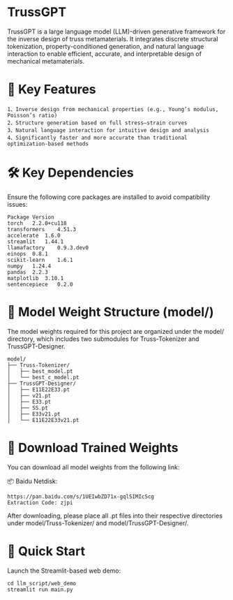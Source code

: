 # TrussGPT
TrussGPT is a large language model (LLM)-driven generative framework for the inverse design of truss metamaterials. It integrates discrete structural tokenization, property-conditioned generation, and natural language interaction to enable efficient, accurate, and interpretable design of mechanical metamaterials.

# 🚀 Key Features
```
1、Inverse design from mechanical properties (e.g., Young’s modulus, Poisson’s ratio)
2、Structure generation based on full stress–strain curves
3、Natural language interaction for intuitive design and analysis
4、Significantly faster and more accurate than traditional optimization-based methods
```

# 🛠️ Key Dependencies
Ensure the following core packages are installed to avoid compatibility issues:

```
Package	Version
torch	2.2.0+cu118
transformers	4.51.3
accelerate	1.6.0
streamlit	1.44.1
llamafactory	0.9.3.dev0
einops	0.8.1
scikit-learn	1.6.1
numpy	1.24.4
pandas	2.2.3
matplotlib	3.10.1
sentencepiece	0.2.0
```

# 📁 Model Weight Structure (model/)
The model weights required for this project are organized under the model/ directory, which includes two submodules for Truss-Tokenizer and TrussGPT-Designer.

```
model/
├── Truss-Tokenizer/
│   ├── best_model.pt         
│   └── best_c_model.pt        
├── TrussGPT-Designer/
│   ├── E11E22E33.pt          
│   ├── v21.pt                 
│   ├── E33.pt                
│   ├── SS.pt                
│   ├── E33v21.pt              
│   └── E11E22E33v21.pt        
```

# 🔗 Download Trained Weights 
You can download all model weights from the following link:

📦 Baidu Netdisk:
```
https://pan.baidu.com/s/1UEIwbZD71x-gqlSIMIcScg 
Extraction Code: zjpi 
``` 

After downloading, please place all .pt files into their respective directories under model/Truss-Tokenizer/ and model/TrussGPT-Designer/.

# 🔧 Quick Start
Launch the Streamlit-based web demo:

```
cd llm_script/web_demo
streamlit run main.py
```

